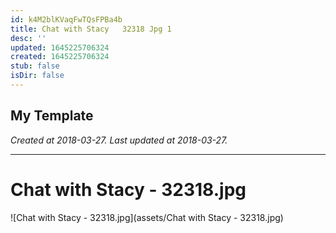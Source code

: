 ```yaml
---
id: k4M2blKVaqFwTQsFPBa4b
title: Chat with Stacy   32318 Jpg 1
desc: ''
updated: 1645225706324
created: 1645225706324
stub: false
isDir: false
---
```

My Template
---

_Created at 2018-03-27._
_Last updated at 2018-03-27._




---

# Chat with Stacy - 32318.jpg


![Chat with Stacy - 32318.jpg](assets/Chat with Stacy - 32318.jpg)


